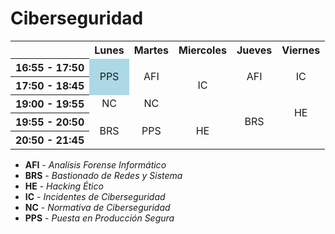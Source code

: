 # Ciberseguridad

<table align="center">
    <tr align="center">
        <th></th>
        <th>Lunes</th>
        <th>Martes</th>
        <th>Miercoles</th>
        <th>Jueves</th>
        <th>Viernes</th>
    </tr>
    <tr align="center">
        <th>16:55 - 17:50</tdd>
        <td rowspan="2" style="background-color: lightblue;">PPS</td>
        <td rowspan="2" class="afi">AFI</td>
        <td rowspan="3" class="ic">IC</th>
        <td rowspan="2" class="afi">AFI</td>
        <td rowspan="2" class="ic">IC</td>
    </tr>
    <tr align="center">
        <th>17:50 - 18:45</th>
    </tr>
    <tr align="center">
        <th>19:00 - 19:55</th>
        <td class="nc">NC</td>
        <td class="nc">NC</td>
        <td rowspan="3" class="brs">BRS</td>
        <td rowspan="2" class="he">HE</td>
    </tr>
    <tr align="center">
        <th>19:55 - 20:50</th>
        <td rowspan="2" class="brs">BRS</td>
        <td rowspan="2" class="pps">PPS</td>
        <td rowspan="2" class="he">HE</td>
    </tr>
    <tr align="center">
        <th>20:50 - 21:45</th>
    </tr>
</table>

<div>
    <ul>
        <li><strong>AFI</strong> - <i>Analisis Forense Informático</i></li>
        <li><strong>BRS</strong> - <i>Bastionado de Redes y Sistema</i></li>
        <li><strong>HE</strong> - <i>Hacking Ético</i></li>
        <li><strong>IC</strong> - <i>Incidentes de Ciberseguridad</i></li>
        <li><strong>NC</strong> - <i>Normativa de Ciberseguridad</i></li>
        <li><strong>PPS</strong> - <i>Puesta en Producción Segura</i></li>
    </ul>
</div>